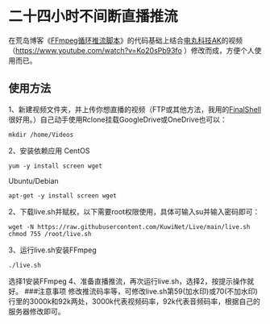 # 二十四小时不间断直播推流
在荒岛博客《<a href="https://lala.im/4816.html" target="_blank">FFmpeg循环推流脚本</a>》的代码基础上结合<a href="https://www.youtube.com/@AkilaZhang" target="_blank">电丸科技AK</a>的视频（https://www.youtube.com/watch?v=Ko20sPb93fo ）修改而成，方便个人使用而已。
## 使用方法
1、新建视频文件夹，并上传你想直播的视频（FTP或其他方法，我用的<a href="http://www.hostbuf.com/t/988.html" target="_blank">FinalShell</a>很好用。）自己动手使用Rclone挂载GoogleDrive或OneDrive也可以：
```
mkdir /home/Videos
```
2、安装依赖应用
CentOS
```
yum -y install screen wget
```
Ubuntu/Debian
```
apt-get -y install screen wget
```
2、下载live.sh并赋权，以下需要root权限使用，具体可输入su并输入密码即可：
```
wget -N https://raw.githubusercontent.com/KuwiNet/Live/main/live.sh
chmod 755 /root/live.sh
```
3、运行live.sh安装FFmpeg
```
./live.sh
```
选择1安装FFmpeg
4、准备直播推流，再次运行live.sh，选择2，按提示操作就好。
###注意事项
修改推流码率等，可修改live.sh第59(加水印)或70(不加水印)行里的3000k和92k两处，3000k代表视频码率，92k代表音频码率，根据自己的服务器修改即可。
